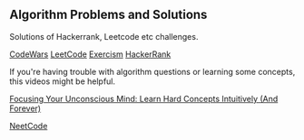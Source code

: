 ## Algorithm Problems and Solutions

Solutions of Hackerrank, Leetcode etc challenges.

[CodeWars](https://www.codewars.com/)
[LeetCode](https://leetcode.com/)
[Exercism](https://exercism.org/)
[HackerRank](https://www.hackerrank.com/)

If you're having trouble with algorithm questions or learning some concepts, this videos might be helpful.

[Focusing Your Unconscious Mind: Learn Hard Concepts Intuitively (And Forever)](https://www.youtube.com/watch?v=Dm68uFy6gus)

[NeetCode](https://www.youtube.com/@NeetCode)
